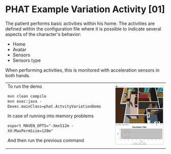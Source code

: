 # PHAT Example Variation Activity [01]
The patient performs basic activities within his home.
The activities are defined within the configuration file where it is possible to indicate several aspects of the character's behavior:

- Home
- Avatar
- Sensors
- Sensors type


When performing activities, this is monitored with acceleration sensors in both hands.
<table>
<tr>
    <td>  
To run the demo

```
mvn clean compile
mvn exec:java -Dexec.mainClass=phat.ActvityVariationDemo
```
In case of running into memory problems
```
export MAVEN_OPTS="-Xmx512m -XX:MaxPermSize=128m"
```
And then run the previous command
    </td>
    <td>
        <img src="https://github.com/mfcardenas/phat_example_variation_01/blob/master/img/img_older_people_home.png" />
    </td>
</tr>
</table>